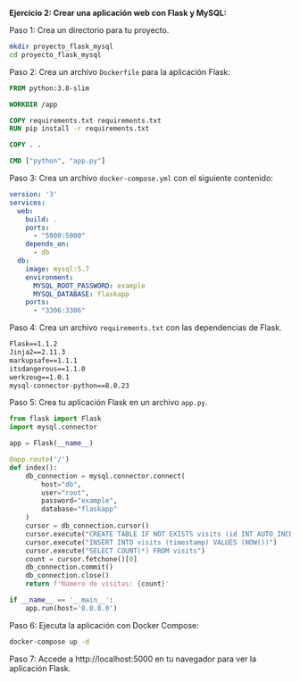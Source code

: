 **Ejercicio 2: Crear una aplicación web con Flask y MySQL:**

Paso 1: Crea un directorio para tu proyecto.

```bash
mkdir proyecto_flask_mysql
cd proyecto_flask_mysql
```

Paso 2: Crea un archivo `Dockerfile` para la aplicación Flask:

```Dockerfile
FROM python:3.8-slim

WORKDIR /app

COPY requirements.txt requirements.txt
RUN pip install -r requirements.txt

COPY . .

CMD ["python", "app.py"]
```

Paso 3: Crea un archivo `docker-compose.yml` con el siguiente contenido:

```yaml
version: '3'
services:
  web:
    build: .
    ports:
      - "5000:5000"
    depends_on:
      - db
  db:
    image: mysql:5.7
    environment:
      MYSQL_ROOT_PASSWORD: example
      MYSQL_DATABASE: flaskapp
    ports:
      - "3306:3306"
```

Paso 4: Crea un archivo `requirements.txt` con las dependencias de Flask.

```txt
Flask==1.1.2
Jinja2==2.11.3
markupsafe==1.1.1
itsdangerous==1.1.0
werkzeug==1.0.1
mysql-connector-python==8.0.23
```

Paso 5: Crea tu aplicación Flask en un archivo `app.py`.

```python
from flask import Flask
import mysql.connector

app = Flask(__name__)

@app.route('/')
def index():
    db_connection = mysql.connector.connect(
        host="db",
        user="root",
        password="example",
        database="flaskapp"
    )
    cursor = db_connection.cursor()
    cursor.execute("CREATE TABLE IF NOT EXISTS visits (id INT AUTO_INCREMENT PRIMARY KEY, timestamp TIMESTAMP)")
    cursor.execute("INSERT INTO visits (timestamp) VALUES (NOW())")
    cursor.execute("SELECT COUNT(*) FROM visits")
    count = cursor.fetchone()[0]
    db_connection.commit()
    db_connection.close()
    return f'Número de visitas: {count}'

if __name__ == '__main__':
    app.run(host='0.0.0.0')
```

Paso 6: Ejecuta la aplicación con Docker Compose:

```bash
docker-compose up -d
```

Paso 7: Accede a http://localhost:5000 en tu navegador para ver la aplicación Flask.